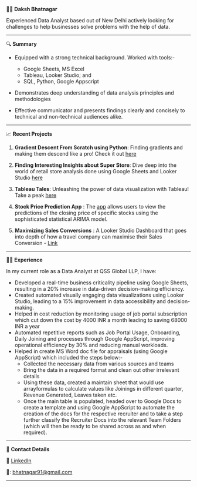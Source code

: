 👨‍💼 **Daksh Bhatnagar**

Experienced Data Analyst based out of New Delhi actively looking for challenges to help businesses solve problems with the help of data.

---

 🔍 **Summary**

- Equipped with a strong technical background. Worked with tools:-
  - Google Sheets, MS Excel
  - Tableau, Looker Studio; and
  - SQL, Python, Google Appscript

- Demonstrates deep understanding of data analysis principles and methodologies
- Effective communicator and presents findings clearly and concisely to technical and non-technical audiences alike.
---

 📈 **Recent Projects**

1. **Gradient Descent From Scratch using Python**: Finding gradients and making them descend like a pro! Check it out [here](https://bit.ly/3fwd7JD) 
   
2. **Finding Interesting Insights about Super Store**: Dive deep into the world of retail store analysis done using Google Sheets and Looker Studio [here](https://docs.google.com/spreadsheets/d/14h0UCZOhi1nQx7oT7DY8SYmqp3S0Y5UssEjkGAuVgXo/edit#gid=312503756) 
   
3. **Tableau Tales**: Unleashing the power of data visualization with Tableau! Take a peak [here](https://public.tableau.com/app/profile/daksh.bhatnagar) 
   
4. **Stock Price Prediction App** : The [app](https://stockpredictions.streamlit.app/) allows users to view the predictions of the closing price of specific stocks using the sophisticated statistical ARIMA model.

5. **Maximizing Sales Conversions** : A Looker Studio Dashboard that goes into depth of how a travel company can maximise their Sales Conversion - [Link](https://lookerstudio.google.com/reporting/cc4ee68d-2634-4110-8652-811626ea9b05/page/p_4qnx3lohhd)

---

👨‍💻 **Experience**

In my current role as a Data Analyst at QSS Global LLP, I have:

- Developed a real-time business criticality pipeline using Google Sheets, resulting in a 20% increase in data-driven decision-making efficiency.
- Created automated visually engaging data visualizations using Looker Studio, leading to a 15% improvement in data accessibility and decision-making.
- Helped in cost reduction by monitoring usage of job portal subscription which cut down the cost by 4000 INR a month leading to saving 68000 INR a year
- Automated repetitive reports such as Job Portal Usage, Onboarding, Daily Joining and processes through Google AppScript, improving operational efficiency by 30% and reducing manual workloads.
- Helped in create MS Word doc file for appraisals (using Google AppScript) which included the steps below:-
  -  Collected the necessary data from various sources and teams
  -  Bring the data in a required format and clean out other irrelevant details
  -  Using these data, created a maintain sheet that would use arrayformulas to calculate values like Joinings in different quarter, Revenue Generated, Leaves taken etc.
  -  Once the main table is populated, headed over to Google Docs to create a template and using Google AppScript to automate the creation of the docs for the respective recruiter and to take a step further classify the Recruiter Docs into the relevant Team Folders (which will then be ready to be shared across as and when required).
---

📧 **Contact Details**

🔗 [LinkedIn](https://www.linkedin.com/in/dakshb/)

📧: bhatnagar91@gmail.com

---

